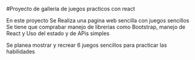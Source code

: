 #Proyecto de galleria de juegos practicos con react 

En este proyecto Se Realiza una pagina web sencilla con juegos sencillos 
Se tiene que comprabar manejo de librerias como Bootstrap, manejo de React y Uso del estado y de APis simples 

Se planea mostrar y recrear 6 juegos sencillos para practicar las habilidades 


